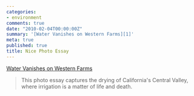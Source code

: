 ```yaml
---
categories:
- environment
comments: true
date: "2010-02-04T00:00:00Z"
summary: '[Water Vanishes on Western Farms][1]'
meta: true
published: true
title: Nice Photo Essay
---
```


[Water Vanishes on Western Farms][1] 

 [1]: http://feedproxy.google.com/~r/AtlanticFood/~3/uezYTKIxnp0/click.phdo

> This photo essay captures the drying of California's Central Valley, where irrigation is a matter of life and death.